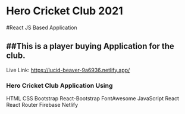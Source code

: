 # Hero Cricket Club 2021

#React JS Based Application

## ##This is a player buying Application for the club.

Live Link: https://lucid-beaver-9a6936.netlify.app/

### Hero Cricket Club Application Using

HTML
CSS
Bootstrap
React-Bootstrap
FontAwesome
JavaScript
React
React Router
Firebase
Netlify

